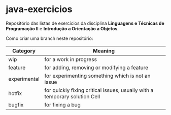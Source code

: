# java-exercicios
Repositório das listas de exercícios da disciplina <strong>Linguagens e Técnicas de Programação II</strong> e <strong>Introdução a Orientação a Objetos</Strong>.

Como criar uma branch neste repositório:

| Category      | Meaning                                                                     |
| ------------- | --------------------------------------------------------------------------- |
| wip           | for a work in progress                                                      |
| feature       | for adding, removing or modifying a feature                                 |
| experimental  | for experimenting something which is not an issue                           |
| hotfix        | for quickly fixing critical issues, usually with a temporary solution Cell  |
| bugfix        | for fixing a bug                                                            |
